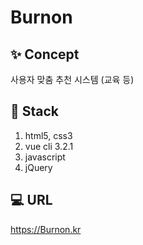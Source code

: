 # Burnon

## ✨ Concept
사용자 맞춤 추천 시스템 (교육 등)


## 🔨 Stack
1. html5, css3
2. vue cli 3.2.1
3. javascript
4. jQuery


## 💻 URL
https://Burnon.kr
